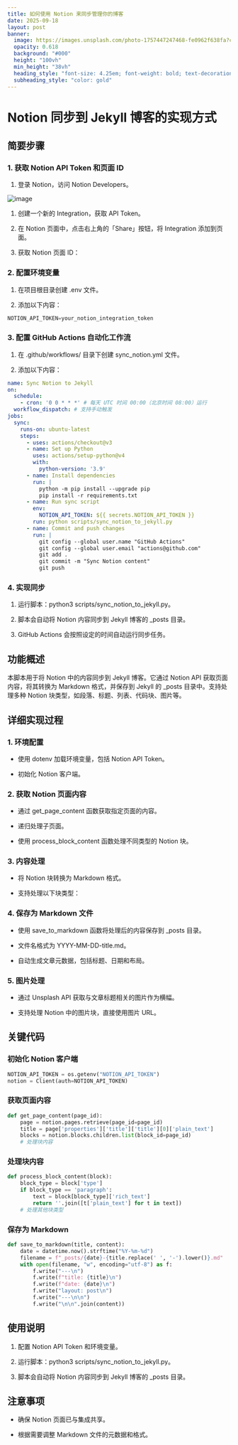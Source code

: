 ```yaml
---
title: 如何使用 Notion 来同步管理你的博客
date: 2025-09-18
layout: post
banner:
  image: https://images.unsplash.com/photo-1757447247468-fe0962f638fa?crop=entropy&cs=tinysrgb&fit=max&fm=jpg&ixid=M3w2OTIwMzJ8MHwxfHJhbmRvbXx8fHx8fHx8fDE3NTgyMjAyMTd8&ixlib=rb-4.1.0&q=80&w=1080
  opacity: 0.618
  background: "#000"
  height: "100vh"
  min_height: "38vh"
  heading_style: "font-size: 4.25em; font-weight: bold; text-decoration: underline"
  subheading_style: "color: gold"
---
```


# Notion 同步到 Jekyll 博客的实现方式

## 简要步骤

### 1. 获取 Notion API Token 和页面 ID

1. 登录 Notion，访问 Notion Developers。

![image](https://prod-files-secure.s3.us-west-2.amazonaws.com/a7a0cc5a-89b9-4cda-8686-1fba0ca52f40/d19c1afe-dea5-4312-9333-786b0ba83054/image.png?X-Amz-Algorithm=AWS4-HMAC-SHA256&X-Amz-Content-Sha256=UNSIGNED-PAYLOAD&X-Amz-Credential=ASIAZI2LB466ZTYZGVN2%2F20250918%2Fus-west-2%2Fs3%2Faws4_request&X-Amz-Date=20250918T183016Z&X-Amz-Expires=3600&X-Amz-Security-Token=IQoJb3JpZ2luX2VjEEUaCXVzLXdlc3QtMiJGMEQCIF9wTxNzyplFNv8OTFelUyDMni%2FSurQRCHF6IR6KmkkEAiAo0UkKoSH6muFLuyLoCR%2Bhvd1y9lYZnjU8B6uaPg%2FhJCqIBAi%2B%2F%2F%2F%2F%2F%2F%2F%2F%2F%2F8BEAAaDDYzNzQyMzE4MzgwNSIMiMpsL%2BedUIE3N%2Bv%2BKtwD1svMFGAZRErXsamX%2BcDdUiU3QjUnmNzBRsZQskdKMM1qmLTuay6r6Ls7lVLZtaDCwBjP4kmASc9Uw1mx1T4ROJ%2BJWqFN0d8cVjipEr2TIYa%2B9nNyg9d9o6xha%2FSv6z9fCpmaakTRs7GnzTXZbY3X6zm4uWOM4IxW89y1CQ0i3I%2BNEL%2BhQjb6cpmVuFkNuj10COfbjiDhQtPLHyL78h9a5eJvSPdHSRhS1OtzuX7h%2BAxn4tBNN5dTXLRverXMVUoQSjn5PPtCpBKgo%2BxodGFBM51kTlo6%2BqLB8YlzBuz1nQYQNpe4no5nNSwz3XZzUkxP9tdN5MI2zSaL5mYAM55DYmoxkhK3nmk3qdEep7pRfP9QD%2BuNYA%2Fy9pa0icbGPV9co5juX72wj0sp9Bw%2FjDRafx1CmrseVUuN%2FN8tdPmHPcobGSuGwSZQj4XG5B4bHJiDFz8vxh4mv4TO4oX6yiZ10QgMOQ4wlWfp2I0VlwqoOG%2BLDELxPpVxFyNYvvVyo%2FX4tvRNERGAFsa6apxwn2PBpwbz7mIovXRCGBe0Li4Hm6xxh1UVsCXYBYuZohAlu145pIaB8vSuJZ1VQbLIL%2B3Icoh2SSfuFSdjRWUKJQn2Oweed0gNNyiOECzSkEUwuIewxgY6pgFqBnaAdo2aR%2BKzYc98owcmDLkAiQYS49IVnlO05WTMKuyjai7aoEjjVz%2BtQ8zW6zgnzcAP8N%2BWhheM34l5jl9Gpc6gP3fPi9HjZ4oTCep%2BJCeRXoosfWEQ%2FXAXB8kDC%2F2Ihs%2F%2F2nH%2FxxQmY8UZEZMr6e9H0doRQgqiXQk%2F46xpK55%2B2WqA%2BY3ueyynbcEfkaiY3ghWtiJgyyFowKv46wNpuNH7%2Bfdy&X-Amz-Signature=8b34b8ae9426efc78acacbdcc2512f9b9a0460a6ebb93e84448906a923dc4829&X-Amz-SignedHeaders=host&x-amz-checksum-mode=ENABLED&x-id=GetObject)

1. 创建一个新的 Integration，获取 API Token。

1. 在 Notion 页面中，点击右上角的「Share」按钮，将 Integration 添加到页面。

1. 获取 Notion 页面 ID：


### 2. 配置环境变量

1. 在项目根目录创建 .env 文件。

1. 添加以下内容：

```javascript
NOTION_API_TOKEN=your_notion_integration_token
```

### 3. 配置 GitHub Actions 自动化工作流

1. 在 .github/workflows/ 目录下创建 sync_notion.yml 文件。

1. 添加以下内容：

```yaml
name: Sync Notion to Jekyll
on:
  schedule:
    - cron: '0 0 * * *' # 每天 UTC 时间 00:00（北京时间 08:00）运行
  workflow_dispatch: # 支持手动触发
jobs:
  sync:
    runs-on: ubuntu-latest
    steps:
      - uses: actions/checkout@v3
      - name: Set up Python
        uses: actions/setup-python@v4
        with:
          python-version: '3.9'
      - name: Install dependencies
        run: |
          python -m pip install --upgrade pip
          pip install -r requirements.txt
      - name: Run sync script
        env:
          NOTION_API_TOKEN: ${{ secrets.NOTION_API_TOKEN }}
        run: python scripts/sync_notion_to_jekyll.py
      - name: Commit and push changes
        run: |
          git config --global user.name "GitHub Actions"
          git config --global user.email "actions@github.com"
          git add .
          git commit -m "Sync Notion content"
          git push
```

### 4. 实现同步

1. 运行脚本：python3 scripts/sync_notion_to_jekyll.py。

1. 脚本会自动将 Notion 内容同步到 Jekyll 博客的 _posts 目录。

1. GitHub Actions 会按照设定的时间自动运行同步任务。

## 功能概述

本脚本用于将 Notion 中的内容同步到 Jekyll 博客。它通过 Notion API 获取页面内容，将其转换为 Markdown 格式，并保存到 Jekyll 的 _posts 目录中。支持处理多种 Notion 块类型，如段落、标题、列表、代码块、图片等。

## 详细实现过程

### 1. 环境配置

- 使用 dotenv 加载环境变量，包括 Notion API Token。

- 初始化 Notion 客户端。

### 2. 获取 Notion 页面内容

- 通过 get_page_content 函数获取指定页面的内容。

- 递归处理子页面。

- 使用 process_block_content 函数处理不同类型的 Notion 块。

### 3. 内容处理

- 将 Notion 块转换为 Markdown 格式。

- 支持处理以下块类型：


### 4. 保存为 Markdown 文件

- 使用 save_to_markdown 函数将处理后的内容保存到 _posts 目录。

- 文件名格式为 YYYY-MM-DD-title.md。

- 自动生成文章元数据，包括标题、日期和布局。

### 5. 图片处理

- 通过 Unsplash API 获取与文章标题相关的图片作为横幅。

- 支持处理 Notion 中的图片块，直接使用图片 URL。

## 关键代码

### 初始化 Notion 客户端

```python
NOTION_API_TOKEN = os.getenv("NOTION_API_TOKEN")
notion = Client(auth=NOTION_API_TOKEN)
```

### 获取页面内容

```python
def get_page_content(page_id):
    page = notion.pages.retrieve(page_id=page_id)
    title = page['properties']['title']['title'][0]['plain_text']
    blocks = notion.blocks.children.list(block_id=page_id)
    # 处理块内容
```

### 处理块内容

```python
def process_block_content(block):
    block_type = block['type']
    if block_type == 'paragraph':
        text = block[block_type]['rich_text']
        return ''.join([t['plain_text'] for t in text])
    # 处理其他块类型
```

### 保存为 Markdown

```python
def save_to_markdown(title, content):
    date = datetime.now().strftime("%Y-%m-%d")
    filename = f"_posts/{date}-{title.replace(' ', '-').lower()}.md"
    with open(filename, "w", encoding="utf-8") as f:
        f.write("---\n")
        f.write(f"title: {title}\n")
        f.write(f"date: {date}\n")
        f.write("layout: post\n")
        f.write("---\n\n")
        f.write("\n\n".join(content))
```

## 使用说明

1. 配置 Notion API Token 和环境变量。

1. 运行脚本：python3 scripts/sync_notion_to_jekyll.py。

1. 脚本会自动将 Notion 内容同步到 Jekyll 博客的 _posts 目录。

## 注意事项

- 确保 Notion 页面已与集成共享。

- 根据需要调整 Markdown 文件的元数据和格式。